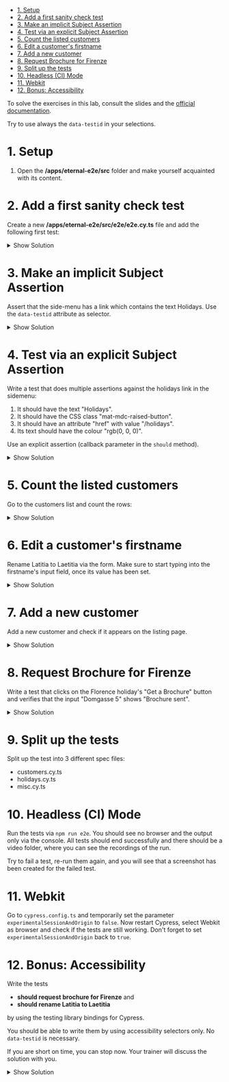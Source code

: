 - [1. Setup](#1-setup)
- [2. Add a first sanity check test](#2-add-a-first-sanity-check-test)
- [3. Make an implicit Subject Assertion](#3-make-an-implicit-subject-assertion)
- [4. Test via an explicit Subject Assertion](#4-test-via-an-explicit-subject-assertion)
- [5. Count the listed customers](#5-count-the-listed-customers)
- [6. Edit a customer's firstname](#6-edit-a-customers-firstname)
- [7. Add a new customer](#7-add-a-new-customer)
- [8. Request Brochure for Firenze](#8-request-brochure-for-firenze)
- [9. Split up the tests](#9-split-up-the-tests)
- [10. Headless (CI) Mode](#10-headless-ci-mode)
- [11. Webkit](#11-webkit)
- [12. Bonus: Accessibility](#12-bonus-accessibility)

To solve the exercises in this lab, consult the slides and the [official documentation](https://docs.cypress.io/guides/end-to-end-testing/writing-your-first-end-to-end-test).

Try to use always the `data-testid` in your selections.

# 1. Setup

1. Open the **/apps/eternal-e2e/src** folder and make yourself acquainted with its content.

# 2. Add a first sanity check test

Create a new **/apps/eternal-e2e/src/e2e/e2e.cy.ts** file and add the following first test:

<details>
<summary>Show Solution</summary>
<p>

```typescript
describe('init', () => {
  beforeEach(() => {
    cy.visit('');
  });

  it('should do a sanity check', () => {});
});
```

</p>
</details>

# 3. Make an implicit Subject Assertion

Assert that the side-menu has a link which contains the text Holidays. Use the `data-testid` attribute as selector.

<details>
<summary>Show Solution</summary>
<p>

**./e2e.cy.ts**

```typescript
it('should do an implicit subject assertion', () => {
  cy.get('[data-testid=btn-holidays]').should('have.text', 'Holidays');
});
```

</p>
</details>

# 4. Test via an explicit Subject Assertion

Write a test that does multiple assertions against the holidays link in the sidemenu:

1. It should have the text "Holidays".
2. It should have the CSS class "mat-mdc-raised-button".
3. It should have an attribute "href" with value "/holidays".
4. Its text should have the colour "rgb(0, 0, 0)".

Use an explicit assertion (callback parameter in the `should` method).

<details>
<summary>Show Solution</summary>
<p>

**./e2e.cy.ts**

```typescript
it('should do an explicit subject assertion', () => {
  cy.get('[data-testid=btn-holidays]').should(($button) => {
    expect($button).to.have.text('Holidays');
    expect($button).to.have.class('mat-mdc-raised-button');
    expect($button).to.have.attr('href', '/holidays');
    expect($button).to.have.css('color', 'rgb(0, 0, 0)');
  });
});
```

</p>
</details>

# 5. Count the listed customers

Go to the customers list and count the rows:

<details>
<summary>Show Solution</summary>
<p>

**./e2e.cy.ts**

```typescript
it('should count the entries', () => {
  cy.get('[data-testid=btn-customers]').click();
  cy.get('[data-testid=row-customer]').should('have.length', 10);
});
```

</p>
</details>

# 6. Edit a customer's firstname

Rename Latitia to Laetitia via the form. Make sure to start typing into the firstname's input field, once its value has been set.

<details>
<summary>Show Solution</summary>
<p>

**./e2e.cy.ts**

```typescript
it('should rename Latitia to Laetitia', () => {
  cy.get('[data-testid=btn-customers]').click();
  cy.contains('[data-testid=row-customer]', 'Latitia').find('[data-testid=btn-edit]').click();
  cy.get('[data-testid=inp-firstname]').should('have.value', 'Latitia').clear().type('Laetitia');
  cy.get('[data-testid=btn-submit]').click();

  cy.get('[data-testid=row-customer]').should('contain.text', 'Laetitia Bellitissa');
});
```

</p>
</details>

# 7. Add a new customer

Add a new customer and check if it appears on the listing page.

<details>
<summary>Show Solution</summary>
<p>

**./e2e.cy.ts**

```typescript
it('should add a new customer', () => {
  cy.get('[data-testid=btn-customers]').click();
  cy.get('[data-testid=btn-customers-add]').click();
  cy.get('[data-testid=inp-firstname]').type('Tom');
  cy.get('[data-testid=inp-name]').type('Lincoln');
  cy.get('[data-testid=sel-country]').click();
  cy.get('[data-testid=opt-country]').contains('USA').click();
  cy.get('[data-testid=inp-birthdate]').type('12.10.1995');
  cy.get('[data-testid=btn-submit]').click();
  cy.get('[data-testid=btn-customers-next]').click();

  cy.get('[data-testid=row-customer]').should('contain.text', 'Tom Lincoln');
});
```

</p>
</details>

# 8. Request Brochure for Firenze

Write a test that clicks on the Florence holiday's "Get a Brochure" button and verifies that the input "Domgasse 5" shows "Brochure sent".

<details>
<summary>Show Solution</summary>
<p>

**./e2e.cy.ts**

```typescript
it('should request brochure for Firenze', () => {
  cy.get('[data-testid=btn-holidays]').click();
  cy.contains('[data-testid=holiday-card]', 'Firenze').find('[data-testid=btn-brochure]').click();
  cy.get('[data-testid=ri-address]').type('Domgasse 5');
  cy.get('[data-testid=ri-search]').click();
  cy.get('[data-testid=ri-message]').should('contain.text', 'Brochure sent');
});
```

</p>
</details>

# 9. Split up the tests

Split up the test into 3 different spec files:

- customers.cy.ts
- holidays.cy.ts
- misc.cy.ts

# 10. Headless (CI) Mode

Run the tests via `npm run e2e`. You should see no browser and the output only via the console. All tests should end successfully and there should be a video folder, where you can see the recordings of the run.

Try to fail a test, re-run them again, and you will see that a screenshot has been created for the failed test.

# 11. Webkit

Go to `cypress.config.ts` and temporarily set the parameter `experimentalSessionAndOrigin` to `false`. Now restart Cypress, select Webkit as browser and check if the tests are still working.
Don't forget to set `experimentalSessionAndOrigin` back to `true`.

# 12. Bonus: Accessibility

Write the tests

- **should request brochure for Firenze** and
- **should rename Latitia to Laetitia**

by using the testing library bindings for Cypress.

You should be able to write them by using accessibility selectors only. No `data-testid` is necessary.

If you are short on time, you can stop now. Your trainer will discuss the solution with you.

<details>
<summary>Show Solution</summary>
<p>

**./testing-library.cy.ts**

```typescript
describe('E2E via Testing Library', () => {
  beforeEach('', () => {
    cy.visit('');
  });

  it('should request brochure for Firenze', () => {
    cy.findByRole('link', { name: 'Holidays' }).click();

    cy.findByLabelText(/Firenze/i)
      .findByRole('link', { name: 'Get a Brochure' })
      .click();
    cy.findByLabelText('Address').type('Domgasse 5');
    cy.findByRole('button', { name: 'Send' }).click();
    cy.findByRole('status', 'Brochure sent');
  });

  it('should rename Latitia to Laetitia', () => {
    cy.findByRole('link', { name: 'Customers' }).click();
    cy.findByLabelText(/Latitia/)
      .findByRole('link', { name: 'Edit Customer' })
      .click();
    cy.findByLabelText('Firstname').should('have.value', 'Latitia').clear().type('Laetitia');
    cy.findByRole('button', { name: 'Save' }).click();

    cy.findAllByRole('link', { name: 'Edit Customer' }).should('have.length', 10);
    cy.findByLabelText(/Latitia/).should('not.exist');
  });
});
```

</p>
</details>
